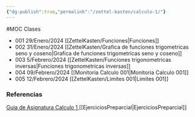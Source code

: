 ```yaml
---
{"dg-publish":true,"permalink":"/zettel-kasten/calculo-1/"}
---
```


#MOC
Clases
- 001 29/Enero/2024 [[ZettelKasten/Funciones\|Funciones]]
- 002 31/Enero/2024 [[ZettelKasten/Grafica de funciones trigometricas seno y coseno\|Grafica de funciones trigometricas seno y coseno]]
- 003 5/Febrero/2024 [[ZettelKasten/Funciones trigonometricas inversas\|Funciones trigonometricas inversas]]
- 004 09/Febrero/2024 [[Monitoria Calculo 001\|Monitoria Calculo 001]]
- 005 12/Febrero/2024 [[ZettelKasten/Limites 001\|Limites 001]]

### Referencias

[Guia de Asignatura  Calculo 1 ](https://docs.google.com/document/d/1zF320tPeUo_ueHYRxPsD2RlP2SDbdePSx6oP4iwRHSY/edit?usp=sharing)
[[EjerciciosPreparcial\|EjerciciosPreparcial]]